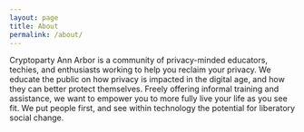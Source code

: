 ```yaml
---
layout: page
title: About
permalink: /about/
---
```


Cryptoparty Ann Arbor is a community of privacy-minded educators, techies, and enthusiasts
working to help you reclaim your privacy. We educate the public on how privacy
is impacted in the digital age, and how they can better protect themselves. Freely offering
informal training and assistance, we want to empower you to more fully live your life as you see fit.
We put people first, and see within technology the potential for liberatory social change.

